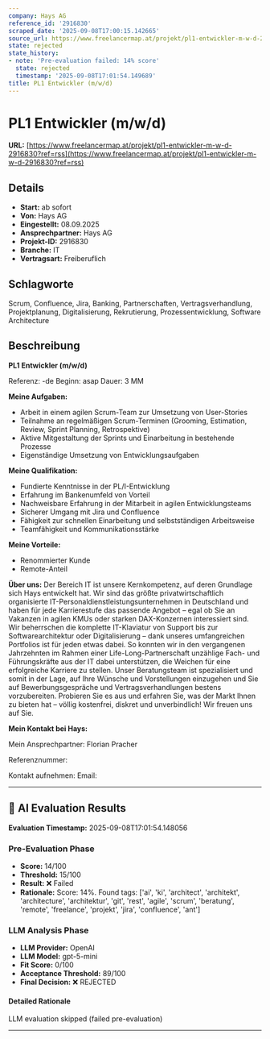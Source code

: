 ```yaml
---
company: Hays AG
reference_id: '2916830'
scraped_date: '2025-09-08T17:00:15.142665'
source_url: https://www.freelancermap.at/projekt/pl1-entwickler-m-w-d-2916830?ref=rss
state: rejected
state_history:
- note: 'Pre-evaluation failed: 14% score'
  state: rejected
  timestamp: '2025-09-08T17:01:54.149689'
title: PL1 Entwickler (m/w/d)
---
```



# PL1 Entwickler (m/w/d)
**URL:** [https://www.freelancermap.at/projekt/pl1-entwickler-m-w-d-2916830?ref=rss](https://www.freelancermap.at/projekt/pl1-entwickler-m-w-d-2916830?ref=rss)
## Details
- **Start:** ab sofort
- **Von:** Hays AG
- **Eingestellt:** 08.09.2025
- **Ansprechpartner:** Hays AG
- **Projekt-ID:** 2916830
- **Branche:** IT
- **Vertragsart:** Freiberuflich

## Schlagworte
Scrum, Confluence, Jira, Banking, Partnerschaften, Vertragsverhandlung, Projektplanung, Digitalisierung, Rekrutierung, Prozessentwicklung, Software Architecture

## Beschreibung
**PL1 Entwickler (m/w/d)**

Referenz: -de
Beginn: asap
Dauer: 3 MM

**Meine Aufgaben:**

- Arbeit in einem agilen Scrum-Team zur Umsetzung von User-Stories
- Teilnahme an regelmäßigen Scrum-Terminen (Grooming, Estimation, Review, Sprint Planning, Retrospektive)
- Aktive Mitgestaltung der Sprints und Einarbeitung in bestehende Prozesse
- Eigenständige Umsetzung von Entwicklungsaufgaben

**Meine Qualifikation:**

- Fundierte Kenntnisse in der PL/I-Entwicklung
- Erfahrung im Bankenumfeld von Vorteil
- Nachweisbare Erfahrung in der Mitarbeit in agilen Entwicklungsteams
- Sicherer Umgang mit Jira und Confluence
- Fähigkeit zur schnellen Einarbeitung und selbstständigen Arbeitsweise
- Teamfähigkeit und Kommunikationsstärke

**Meine Vorteile:**

- Renommierter Kunde
- Remote-Anteil

**Über uns:**
Der Bereich IT ist unsere Kernkompetenz, auf deren Grundlage sich Hays entwickelt hat. Wir sind das größte privatwirtschaftlich organisierte IT-Personaldienstleistungsunternehmen in Deutschland und haben für jede Karrierestufe das passende Angebot – egal ob Sie an Vakanzen in agilen KMUs oder starken DAX-Konzernen interessiert sind. Wir beherrschen die komplette IT-Klaviatur von Support bis zur Softwarearchitektur oder Digitalisierung – dank unseres umfangreichen Portfolios ist für jeden etwas dabei. So konnten wir in den vergangenen Jahrzehnten im Rahmen einer Life-Long-Partnerschaft unzählige Fach- und Führungskräfte aus der IT dabei unterstützen, die Weichen für eine erfolgreiche Karriere zu stellen. Unser Beratungsteam ist spezialisiert und somit in der Lage, auf Ihre Wünsche und Vorstellungen einzugehen und Sie auf Bewerbungsgespräche und Vertragsverhandlungen bestens vorzubereiten. Probieren Sie es aus und erfahren Sie, was der Markt Ihnen zu bieten hat – völlig kostenfrei, diskret und unverbindlich! Wir freuen uns auf Sie.

**Mein Kontakt bei Hays:**

Mein Ansprechpartner:
Florian Pracher

Referenznummer:

Kontakt aufnehmen:
Email:

---

## 🤖 AI Evaluation Results

**Evaluation Timestamp:** 2025-09-08T17:01:54.148056

### Pre-Evaluation Phase
- **Score:** 14/100
- **Threshold:** 15/100
- **Result:** ❌ Failed
- **Rationale:** Score: 14%. Found tags: ['ai', 'ki', 'architect', 'architekt', 'architecture', 'architektur', 'git', 'rest', 'agile', 'scrum', 'beratung', 'remote', 'freelance', 'projekt', 'jira', 'confluence', 'ant']

### LLM Analysis Phase
- **LLM Provider:** OpenAI
- **LLM Model:** gpt-5-mini
- **Fit Score:** 0/100
- **Acceptance Threshold:** 89/100
- **Final Decision:** ❌ REJECTED

#### Detailed Rationale
LLM evaluation skipped (failed pre-evaluation)

---
